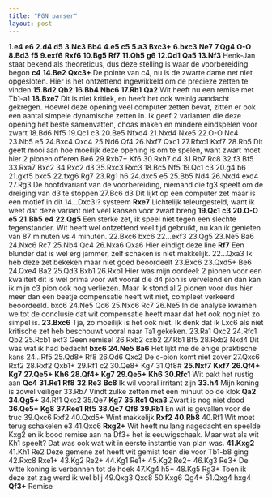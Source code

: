 ```yaml
---
title: "PGN parser"
layout: post
---
```


**1.e4** **e6** **2.d4** **d5** **3.Nc3** **Bb4** **4.e5** **c5** **5.a3** **Bxc3+** **6.bxc3** **Ne7** **7.Qg4** **O-O** **8.Bd3** **f5** **9.exf6** **Rxf6** **10.Bg5** **Rf7** **11.Qh5** **g6** **12.Qd1** **Qa5** **13.Nf3** Henk-Jan staat bekend als theoreticus, dus deze stelling is waar de voorbereiding begon **c4** **14.Be2** **Qxc3+** De pointe van c4, nu is de zwarte dame net niet opgesloten. Hier is het ontzettend ingewikkeld om de precieze zetten te vinden **15.Bd2** **Qb2** **16.Bb4** **Nbc6** **17.Rb1** **Qa2** Wit heeft nu een remise met Tb1-a1 **18.Bxe7** Dit is niet kritiek, en heeft het ook weinig aandacht gekregen. Hoewel deze opening veel computer zetten bevat, zitten er ook een aantal simpele dynamische zetten in. Ik geef 2 varianten die deze opening het beste samenvatten, choas maken en mindere eindspelen voor zwart  18.Bd6 Nf5 19.Qc1 c3 20.Be5 Nfxd4 21.Nxd4 Nxe5 22.O-O Nc4 23.Nb5 e5 24.Bxc4 Qxc4 25.Nd6 Qf4 26.Nxf7 Qxc1 27.Rfxc1 Kxf7 28.Rb5 Dit geeft mooi aan hoe moeilijk deze opening is om te spelen, want zwart moet hier 2 pionen offeren Be6 29.Rxb7+ Kf6 30.Rxh7 d4 31.Rb7 Rc8 32.f3 Bf5 33.Rxa7 Bxc2 34.Rxc2 d3 35.Rxc3 Rxc3   18.Bc5 Nf5 19.Qc1 c3 20.g4 b6 21.gxf5 bxc5 22.fxg6 Rg7 23.Rg1 h6 24.dxc5 e5 25.Bb5 Nd4 26.Nxd4 exd4 27.Rg3 De hoofdvariant van de voorbereiding, niemand die tg3 speelt om de dreiging van d3 te stoppen  27.Bc6 d3 Dit lijkt op een computer zet maar is een motief in dit 14...Dxc3!? systeem   **Rxe7** Lichtelijk teleurgesteld, want ik weet dat deze variant niet veel kansen voor zwart breng **19.Qc1** **c3** **20.O-O** **e5** **21.Bb5** **e4** **22.Qg5** Een sterke zet, ik speel niet tegen een slechte tegenstander. Wit heeft wel ontzettend veel tijd gebruikt, nu kan ik genieten van 87 minuten vs 4 minuten.  22.Bxc6 bxc6  22...exf3 23.Qg5  23.Ne5 Ba6 24.Nxc6 Rc7 25.Nb4 Qc4 26.Nxa6 Qxa6 Hier eindigt deze line  **Rf7** Een blunder dat is wel erg jammer, zelf schaken is niet makkelijk.  22...Qxa3 Ik heb deze zet bekeken maar niet goed beoordeelt 23.Bxc6  23.Qxd5+ Be6 24.Qxe4 Ba2 25.Qd3 Bxb1 26.Rxb1 Hier was mijn oordeel: 2 pionen voor een kwaliteit dit is wel prima voor wit vooral die d4 pion is vervelend en dan kan ik mijn c3 pion ook nog verliezen. Maar ik stond al 2 pionen voor dus hier meer dan een beetje compensatie heeft wit niet, compleet verkeerd beoordeeld.  bxc6 24.Ne5 Qd6 25.Nxc6 Rc7 26.Ne5 In de analyse kwamen we tot de conclusie dat wit compensatie heeft maar dat het ook nog niet zo simpel is.  **23.Bxc6** Tja, zo moeilijk is het ook niet. Ik denk dat ik Lxc6 als niet kritische zet heb beschouwt vooral naar Ta1 gekeken.  23.Ra1 Qxc2 24.Rfc1 Qb2 25.Rcb1 exf3 Geen remise! 26.Rxb2 cxb2 27.Rb1 Bf5 28.Rxb2 Nxd4 Dit was wat ik had bedacht  **bxc6** **24.Ne5** **Ba6** Het lijkt me de enige praktische kans  24...Rf5 25.Qd8+ Rf8 26.Qd6 Qxc2 De c-pion komt niet zover 27.Qxc6 Rxf2 28.Rxf2 Qxb1+ 29.Rf1 c2 30.Qe8+ Kg7 31.Qf8#  **25.Nxf7** **Kxf7** **26.Qf4+** **Kg7** **27.Qe5+** **Kh6** **28.Qf4+** **Kg7** **29.Qe5+** **Kh6** **30.Rfc1** Wit pakt het rustig aan **Qc4** **31.Re1** **Rf8** **32.Re3** **Bc8** Ik wil vooral irritant zijn **33.h4** Mijn koning is zowel veiliger  33.Rb7 Vindt zulke zetten met een minuut op de klok  **Qa2** **34.Qg5+**  34.Rf1 Qxc2 35.Qe7  **Kg7** **35.Rc1** **Qxa3** Zwart is nog niet dood **36.Qe5+** **Kg8** **37.Ree1** **Rf5** **38.Qc7** **Qf8** **39.Rb1** En wit is gevallen voor de truc  39.Qxc6 Rxf2 40.Qxd5+ Wint makkelijk  **Rxf2** **40.Rb8**  40.Rf1 Wit moet terug schakelen e3 41.Qxc6  **Rxg2+** Wit heeft nu lang nagedacht en speelde Kxg2 en ik bood remise aan na Df3+ het is eeuwigschaak. Maar wat als wit Kh1 speelt? Dat was ook wat wit in eerste instantie van plan was. **41.Kxg2**  41.Kh1 Re2 Deze gemene zet heeft wit gemist toen die voor Tb1-b8 ging 42.Rxc8 Rxe1+ 43.Kg2 Re2+ 44.Kg1 Re1+ 45.Kg2 Re2+ 46.Kg3 Re3+ De witte koning is verbannen tot de hoek 47.Kg4 h5+ 48.Kg5 Rg3+ Toen ik deze zet zag werd ik wel blij 49.Qxg3 Qxc8 50.Kxg6 Qg4+ 51.Qxg4 hxg4  **Qf3+** Remise  

